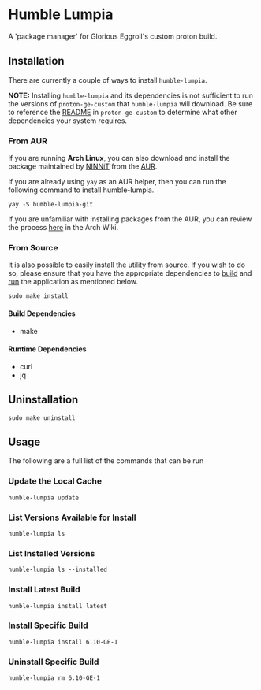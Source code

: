 # Humble Lumpia

A 'package manager' for Glorious Eggroll's custom proton build.

## Installation

There are currently a couple of ways to install `humble-lumpia`.

**NOTE:** Installing `humble-lumpia` and its dependencies is not sufficient to 
run the versions of `proton-ge-custom` that `humble-lumpia` will download. Be 
sure to reference the [README](https://github.com/GloriousEggroll/proton-ge-custom/)
in `proton-ge-custom` to determine what other dependencies your system requires.

### From AUR

If you are running **Arch Linux**, you can also download and install the 
package maintained by [NINNiT](https://github.com/NINNiT) from the [AUR](https://aur.archlinux.org/packages/humble-lumpia-git/). 

If you are already using `yay` as an AUR helper, then you can
run the following command to install humble-lumpia.

```shell
yay -S humble-lumpia-git
```

If you are unfamiliar with installing packages from the AUR, you can 
review the process [here](https://wiki.archlinux.org/title/Arch_User_Repository#Installing_and_upgrading_packages)
in the Arch Wiki. 

### From Source

It is also possible to easily install the utility from source. If you wish to 
do so, please ensure that you have the appropriate dependencies to 
[build](#build-dependencies) and [run](#runtime-dependencies) the application 
as mentioned below.

```shell
sudo make install
```

#### Build Dependencies

* make

#### Runtime Dependencies

* curl
* jq

## Uninstallation

```shell
sudo make uninstall
```

## Usage

The following are a full list of the commands that can be run

### Update the Local Cache

```shell
humble-lumpia update
```

### List Versions Available for Install

```shell
humble-lumpia ls
```

### List Installed Versions

```shell
humble-lumpia ls --installed
```

### Install Latest Build

```shell
humble-lumpia install latest
```

### Install Specific Build

```shell
humble-lumpia install 6.10-GE-1
```

### Uninstall Specific Build

```shell
humble-lumpia rm 6.10-GE-1
```
